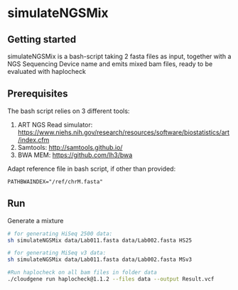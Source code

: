 # simulateNGSMix

## Getting started
simulateNGSMix is a bash-script taking 2 fasta files as input, together with a NGS Sequencing Device name and emits mixed bam files, ready to be evaluated with haplocheck

## Prerequisites 

The bash script relies on 3 different tools:
1. ART NGS Read simulator: https://www.niehs.nih.gov/research/resources/software/biostatistics/art/index.cfm
2. Samtools: http://samtools.github.io/
3. BWA MEM: https://github.com/lh3/bwa

Adapt reference file in bash script, if other than provided:

    PATHBWAINDEX="/ref/chrM.fasta"

## Run 
Generate a mixture 
```sh
# for generating HiSeq 2500 data:
sh simulateNGSMix data/Lab011.fasta data/Lab002.fasta HS25

# for generating MiSeq v3 data:
sh simulateNGSMix data/Lab011.fasta data/Lab002.fasta MSv3

#Run haplocheck on all bam files in folder data
./cloudgene run haplocheck@1.1.2 --files data --output Result.vcf  
    
```
